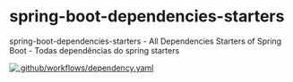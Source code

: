# spring-boot-dependencies-starters
spring-boot-dependencies-starters - All Dependencies Starters of Spring Boot - Todas dependências do spring starters

[![.github/workflows/dependency.yaml](https://github.com/MarlonLuan/spring-boot-dependencies-starters/actions/workflows/dependency.yaml/badge.svg)](https://github.com/MarlonLuan/spring-boot-dependencies-starters/actions/workflows/dependency.yaml)
